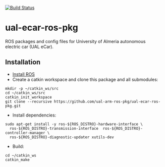 [![Build Status](https://travis-ci.org/ual-arm-ros-pkg/ual-aecar-ros-pkg.svg?branch=master)](https://travis-ci.org/ual-arm-ros-pkg/ual-aecar-ros-pkg)

# ual-ecar-ros-pkg
ROS packages and config files for University of Almeria autonomous electric car (UAL eCar).


## Installation

* [Install ROS](http://wiki.ros.org/indigo/Installation)
* Create a catkin workspace and clone this package and all submodules:
```
mkdir -p ~/catkin_ws/src
cd ~/catkin_ws/src
catkin_init_workspace
git clone --recursive https://github.com/ual-arm-ros-pkg/ual-ecar-ros-pkg.git
```

* Install dependencies:
```
sudo apt-get install -y ros-${ROS_DISTRO}-hardware-interface \
  ros-${ROS_DISTRO}-transmission-interface  ros-${ROS_DISTRO}-controller-manager \
  ros-${ROS_DISTRO}-diagnostic-updater xutils-dev
```

* Build:
```
cd ~/catkin_ws
catkin_make
```
